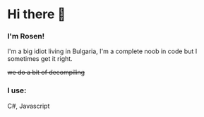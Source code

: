 # Hi there 👋

### I'm Rosen!
I'm a big idiot living in Bulgaria, I'm a complete noob in code but I sometimes get it right.

~~we do a bit of decompiling~~

### I use:
C#, Javascript

